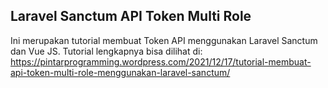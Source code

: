 ## Laravel Sanctum API Token Multi Role 
Ini merupakan tutorial membuat Token API menggunakan Laravel Sanctum dan Vue JS. 
Tutorial lengkapnya bisa dilihat di: https://pintarprogramming.wordpress.com/2021/12/17/tutorial-membuat-api-token-multi-role-menggunakan-laravel-sanctum/
